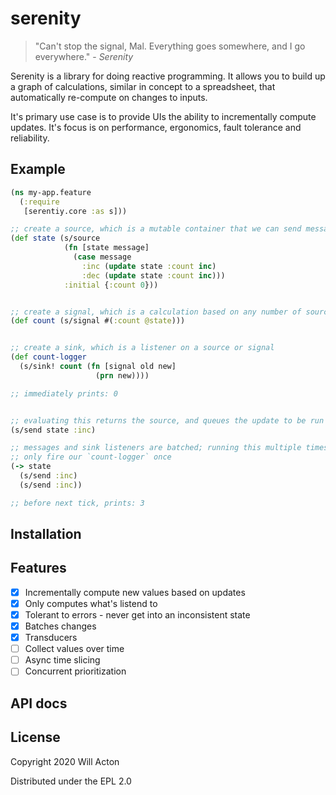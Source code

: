 # serenity

> "Can't stop the signal, Mal. Everything goes somewhere, and I go everywhere." - _Serenity_

Serenity is a library for doing reactive programming. It allows you to build up
a graph of calculations, similar in concept to a spreadsheet, that automatically
re-compute on changes to inputs.

It's primary use case is to provide UIs the ability to incrementally compute updates.
It's focus is on performance, ergonomics, fault tolerance and reliability.

## Example

```clojure
(ns my-app.feature
  (:require
   [serentiy.core :as s]))

;; create a source, which is a mutable container that we can send messages to
(def state (s/source
            (fn [state message]
              (case message
                :inc (update state :count inc)
                :dec (update state :count inc)))
            :initial {:count 0}))


;; create a signal, which is a calculation based on any number of sources
(def count (s/signal #(:count @state)))


;; create a sink, which is a listener on a source or signal
(def count-logger 
  (s/sink! count (fn [signal old new]
                   (prn new))))

;; immediately prints: 0


;; evaluating this returns the source, and queues the update to be run
(s/send state :inc)

;; messages and sink listeners are batched; running this multiple times will
;; only fire our `count-logger` once
(-> state
  (s/send :inc)
  (s/send :inc))

;; before next tick, prints: 3
```

## Installation

## Features

- [x] Incrementally compute new values based on updates
- [x] Only computes what's listend to
- [x] Tolerant to errors - never get into an inconsistent state
- [x] Batches changes
- [x] Transducers
- [ ] Collect values over time
- [ ] Async time slicing
- [ ] Concurrent prioritization

## API docs

## License

Copyright 2020 Will Acton

Distributed under the EPL 2.0
